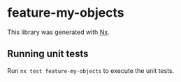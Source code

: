 # feature-my-objects

This library was generated with [Nx](https://nx.dev).

## Running unit tests

Run `nx test feature-my-objects` to execute the unit tests.
